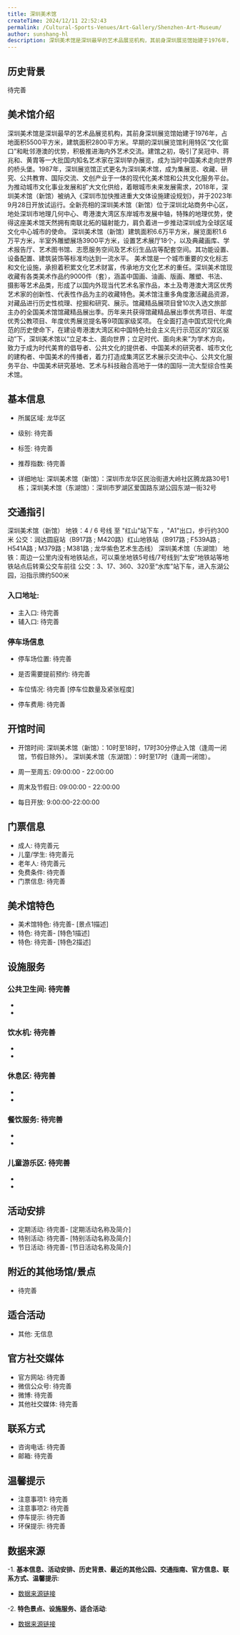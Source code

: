 ```yaml
---
title: 深圳美术馆
createTime: 2024/12/11 22:52:43
permalink: /Cultural-Sports-Venues/Art-Gallery/Shenzhen-Art-Museum/
author: sunshang-hl
description: 深圳美术馆是深圳最早的艺术品展览机构，其前身深圳展览馆始建于1976年，占地面积5500平方米，建筑面积2800平方米。早期的深圳展览馆利用特区“文化窗口”和毗
---
```


<ImageCard
image="https://www.szartm.com/open/images/gkbg.png"
title= "深圳美术馆"
description= "深圳美术馆是深圳最早的艺术品展览机构，其前身深圳展览馆始建于1976年，占地面积5500平方米，建筑面积2800平方米。早期的深圳展览馆利用特区“文化窗口”和毗"
date="2024/12/11"
href="/"
author="sunshang-hl"
/>

## 历史背景

 待完善

## 美术馆介绍

 深圳美术馆是深圳最早的艺术品展览机构，其前身深圳展览馆始建于1976年，占地面积5500平方米，建筑面积2800平方米。早期的深圳展览馆利用特区“文化窗口”和毗邻港澳的优势，积极推进海内外艺术交流。建馆之初，吸引了吴冠中、蒋兆和、黄胄等一大批国内知名艺术家在深圳举办展览，成为当时中国美术走向世界的桥头堡。1987年，深圳展览馆正式更名为深圳美术馆，成为集展览、收藏、研究、公共教育、国际交流、文创产业于一体的现代化美术馆和公共文化服务平台。
为推动城市文化事业发展和扩大文化供给，着眼城市未来发展需求，2018年，深圳美术馆（新馆）被纳入《深圳市加快推进重大文体设施建设规划》，并于2023年9月28日开放试运行。全新亮相的深圳美术馆（新馆）位于深圳北站商务中心区，地处深圳市地理几何中心、粤港澳大湾区东岸城市发展中轴，特殊的地理优势，使得这座美术馆天然拥有南联北拓的辐射能力，肩负着进一步推动深圳成为全球区域文化中心城市的使命。
深圳美术馆（新馆）建筑面积6.6万平方米，展览面积1.6万平方米，半室外雕塑展场3900平方米，设置艺术展厅18个，以及典藏画库、学术报告厅、艺术图书馆、志愿服务空间及艺术衍生品店等配套空间。其功能设置、设备配置、建筑装饰等标准均达到一流水平。
美术馆是一个城市重要的文化标志和文化设施，承担着积累文化艺术财富，传承地方文化艺术的重任。深圳美术馆现收藏有各类美术作品约9000件（套），涵盖中国画、油画、版画、雕塑、书法、摄影等艺术品类，形成了以国内外现当代艺术名家作品，本土及粤港澳大湾区优秀艺术家的创新性、代表性作品为主的收藏特色。美术馆注重多角度激活藏品资源，对藏品进行历史性梳理、挖掘和研究、展示。馆藏精品展项目曾10次入选文旅部主办的全国美术馆馆藏精品展出季。历年来共获得馆藏精品展出季优秀项目、年度优秀公教项目、年度优秀展览提名等9项国家级奖项。
在全面打造中国式现代化典范的历史使命下，在建设粤港澳大湾区和中国特色社会主义先行示范区的“双区驱动”下，深圳美术馆以“立足本土、面向世界；立足时代、面向未来”为学术方向，致力于成为时代美育的倡导者、公共文化的提供者、中国美术的研究者、城市文化的建构者、中国美术的传播者，着力打造成集湾区艺术展示交流中心、公共文化服务平台、中国美术研究基地、艺术与科技融合高地于一体的国际一流大型综合性美术馆。

## 基本信息
- 所属区域: 龙华区

- 级别: 待完善

- 标签: 待完善

- 推荐指数: 待完善

- 详细地址: 深圳美术馆（新馆）：深圳市龙华区民治街道大岭社区腾龙路30号1栋；深圳美术馆（东湖馆）：深圳市罗湖区爱国路东湖公园东湖一街32号

## 交通指引

 深圳美术馆（新馆）
地铁：4 / 6 号线 至 "红山"站下车 ，"A1"出口，步行约300米
公交：润达圆庭站（B917路 ; M420路）红山地铁站（B917路 ; F539A路 ; H541A路 ; M379路 ; M381路 ; 龙华紫色艺术生态线）
深圳美术馆（东湖馆）
地铁：周边一公里内没有地铁站点，可以乘坐地铁5号线/7号线到“太安”地铁站等地铁站点后转乘公交车前往
公交：3、17、360、320至“水库”站下车，进入东湖公园，沿指示牌约500米
### 入口地址:
- 主入口: 待完善
- 辅入口: 待完善
### 停车场信息
- 停车场位置: 待完善

- 是否需要提前预约: 待完善

- 车位情况: 待完善 [停车位数量及紧张程度]

- 停车费用: 待完善

## 开馆时间
- 开馆时间: 深圳美术馆（新馆）：10时至18时，17时30分停止入馆（逢周一闭馆，节假日除外）。 深圳美术馆（东湖馆）：9时至17时（逢周一闭馆）。

- 周一至周五: 09:00:00 - 22:00:00
- 周末及节假日: 09:00:00 - 22:00:00
- 每日开放: 9:00:00-22:00:00

## 门票信息
- 成人: 待完善元
- 儿童/学生: 待完善元
- 老年人: 待完善元
- 免费条件: 待完善
- 门票信息: 待完善
## 美术馆特色
- 美术馆特色: 待完善- [景点1描述]
- 特色: 待完善- [特色1描述]
- 特色: 待完善- [特色2描述]
## 设施服务
### 公共卫生间: 待完善
- 
- 
### 饮水机: 待完善
- 
- 
### 休息区: 待完善
- 
- 
### 餐饮服务: 待完善
- 
- 
### 儿童游乐区: 待完善
- 
- 
## 活动安排
- 定期活动: 待完善- [定期活动名称及简介]
- 特别活动: 待完善- [特别活动名称及简介]
- 节日活动: 待完善- [节日活动名称及简介]
## 附近的其他场馆/景点
- 待完善

## 适合活动
- 其他: 无信息

## 官方社交媒体
- 官方网站: 待完善
- 微信公众号: 待完善
- 微博: 待完善
- 其他社交媒体: 待完善

## 联系方式
- 咨询电话: 待完善
- 邮箱: 待完善

## 温馨提示
- 注意事项1: 待完善
- 注意事项2: 待完善
- 停车提示: 待完善
- 环保提示: 待完善

## 数据来源
-1. **基本信息、活动安排、历史背景、最近的其他公园、交通指南、官方信息、联系方式、温馨提示**:
- [数据来源链接](https://www.sz.gov.cn/szzt2010/szwtt/wtcg/whcg/content/post_11127097.html)

-2. **特色景点、设施服务、适合活动**:
- [数据来源链接](https://www.sz.gov.cn/szzt2010/szwtt/wtcg/whcg/content/post_11127097.html)

